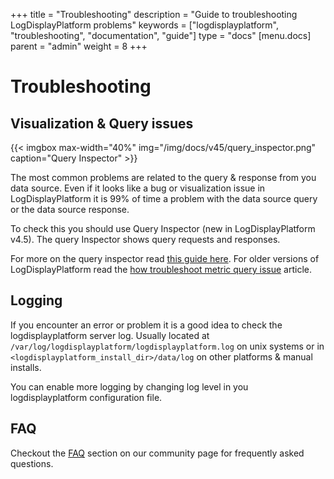 +++
title = "Troubleshooting"
description = "Guide to troubleshooting LogDisplayPlatform problems"
keywords = ["logdisplayplatform", "troubleshooting", "documentation", "guide"]
type = "docs"
[menu.docs]
parent = "admin"
weight = 8
+++


# Troubleshooting

## Visualization & Query issues

{{< imgbox max-width="40%" img="/img/docs/v45/query_inspector.png" caption="Query Inspector" >}}

The most common problems are related to the query & response from you data source. Even if it looks
like a bug or visualization issue in LogDisplayPlatform it is 99% of time a problem with the data source query or
the data source response.

To check this you should use Query Inspector (new in LogDisplayPlatform v4.5). The query Inspector shows query requests and responses.

For more on the query inspector read [this guide here](https://community.logdisplayplatform.com/t/using-logdisplayplatforms-query-inspector-to-troubleshoot-issues/2630). For
older versions of LogDisplayPlatform read the [how troubleshoot metric query issue](https://community.logdisplayplatform.com/t/how-to-troubleshoot-metric-query-issues/50/2) article.

## Logging

If you encounter an error or problem it is a good idea to check the logdisplayplatform server log. Usually
located at `/var/log/logdisplayplatform/logdisplayplatform.log` on unix systems or in `<logdisplayplatform_install_dir>/data/log` on
other platforms & manual installs.

You can enable more logging by changing log level in you logdisplayplatform configuration file.

## FAQ

Checkout the [FAQ](https://community.logdisplayplatform.com/c/howto/faq) section on our community page for frequently
asked questions.


